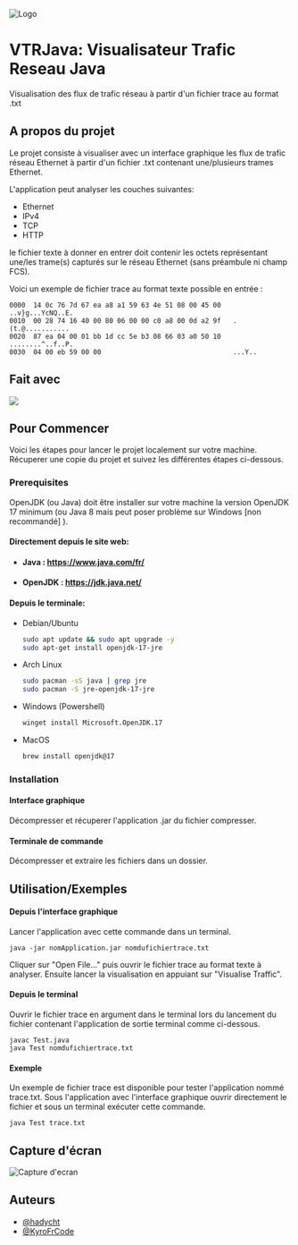 
![Logo](https://i.postimg.cc/qq8RDWxG/th5xamgrr6se0x5ro4g6-1.png)



# VTRJava: Visualisateur Trafic Reseau Java

Visualisation des flux de trafic réseau à partir d'un fichier trace au format .txt

## A propos du projet

Le projet consiste à visualiser avec un interface graphique les flux de trafic réseau Ethernet à partir d'un fichier .txt contenant une/plusieurs trames Ethernet.

L'application peut analyser les couches suivantes:

- Ethernet
- IPv4
- TCP
- HTTP

le fichier texte à donner en entrer doit contenir les octets représentant une/les trame(s) capturés sur le réseau Ethernet (sans préambule ni champ FCS).

Voici un exemple de fichier trace au format texte possible en entrée :

```texte
0000  14 0c 76 7d 67 ea a8 a1 59 63 4e 51 08 00 45 00   ..v}g...YcNQ..E.
0010  00 28 74 16 40 00 80 06 00 00 c0 a8 00 0d a2 9f   .(t.@...........
0020  87 ea 04 00 01 bb 1d cc 5e b3 08 66 03 a0 50 10   ........^..f..P.
0030  04 00 eb 59 00 00                                 ...Y..
```

## Fait avec

<img src="https://img.shields.io/badge/Java-ED8B00?style=for-the-badge&logo=java&logoColor=white" data-canonical-src="https://img.shields.io/badge/Java-ED8B00?style=for-the-badge&logo=java&logoColor=white"/>

## Pour Commencer

Voici les étapes pour lancer le projet localement sur votre machine. Récuperer une copie du projet et suivez les différentes étapes ci-dessous.

### Prerequisites

OpenJDK (ou Java) doit être installer sur votre machine la version OpenJDK 17 minimum (ou Java 8 mais peut poser problème sur Windows [non recommandé] ).

#### Directement depuis le site web:

* #### Java : https://www.java.com/fr/

* #### OpenJDK : https://jdk.java.net/

#### Depuis le terminale:

* Debian/Ubuntu
  ```sh
  sudo apt update && sudo apt upgrade -y
  sudo apt-get install openjdk-17-jre
  ```
* Arch Linux
  ```sh
  sudo pacman -sS java | grep jre
  sudo pacman -S jre-openjdk-17-jre
  ```
* Windows (Powershell)
  ```sh
  winget install Microsoft.OpenJDK.17
  ```
* MacOS
  ```sh
  brew install openjdk@17
  ```

### Installation

#### Interface graphique

Décompresser et récuperer l'application .jar du fichier compresser.

#### Terminale de commande

Décompresser et extraire les fichiers dans un dossier.
## Utilisation/Exemples

#### Depuis l'interface graphique

Lancer l'application avec cette commande dans un terminal.
```shell
java -jar nomApplication.jar nomdufichiertrace.txt
```
Cliquer sur "Open File..." puis ouvrir le fichier trace au format texte à analyser. Ensuite lancer la visualisation en appuiant sur "Visualise Traffic".

#### Depuis le terminal

Ouvrir le fichier trace en argument dans le terminal lors du lancement du fichier contenant l'application de sortie terminal comme ci-dessous.

```shell
javac Test.java
java Test nomdufichiertrace.txt
```
#### Exemple

Un exemple de fichier trace est disponible pour tester l'application nommé trace.txt. Sous l'application avec l'interface graphique ouvrir directement le fichier et sous un terminal exécuter cette commande.

```shell
java Test trace.txt
```

## Capture d'écran

![Capture d'ecran](https://i.postimg.cc/WpHjdCyy/Capture-d-cran-2022-12-07-193221.png)

## Auteurs

- [@hadycht](https://github.com/hadycht)
- [@KyroFrCode](https://github.com/KyroFrCode)
